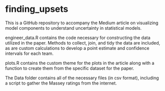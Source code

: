 # finding_upsets
This is a GitHub repository to accompany the Medium article on visualizing model components to understand uncertainty in statistical models.

engineer_data.R contains the code necessary for constructing the data utilized in the paper. Methods to collect, join, and tidy the data are included, as are custom calculations to develop a point estimate and confidence intervals for each team.

plots.R contains the custom theme for the plots in the article along with a function to create them from the specific dataset for the paper.

The Data folder contains all of the necessary files (in csv format), including a script to gather the Massey ratings from the internet.
